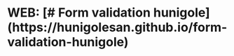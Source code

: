 
<h1>WEB: [# Form validation hunigole](https://hunigolesan.github.io/form-validation-hunigole)</h1>
